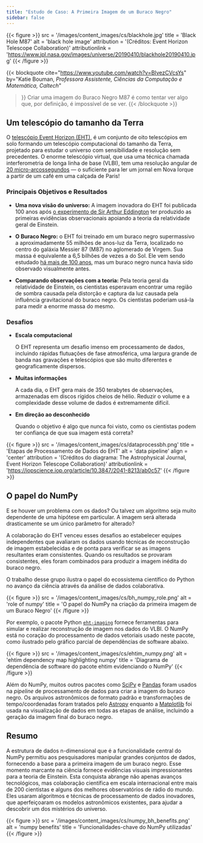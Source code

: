 ```yaml
---
title: "Estudo de Caso: A Primeira Imagem de um Buraco Negro"
sidebar: false
---
```


{{< figure >}}
src = '/images/content_images/cs/blackhole.jpg'
title = 'Black Hole M87'
alt = 'black hole image'
attribution = '(Créditos: Event Horizon Telescope Collaboration)'
attributionlink = 'https://www.jpl.nasa.gov/images/universe/20190410/blackhole20190410.jpg'
{{< /figure >}}

{{< blockquote
cite="https://www.youtube.com/watch?v=BIvezCVcsYs"
by="Katie Bouman, _Professora Assistente, Ciências da Computação e Matemática, Caltech_"

> }}
> Criar uma imagem do Buraco Negro M87 é como tentar ver algo que, por definição, é impossível de se ver.
> {{< /blockquote >}}

## Um telescópio do tamanho da Terra

O [telescópio Event Horizon (EHT)](https://eventhorizontelescope.org), é um conjunto de oito telescópios em solo formando um telescópio computacional do tamanho da Terra, projetado para estudar o universo com sensibilidade e resolução sem precedentes.  O enorme telescópio virtual, que usa uma técnica chamada interferometria de longa linha de base (VLBI), tem uma resolução angular de [20 micro-arcossegundos][resolution] — o suficiente para ler um jornal em Nova Iorque a partir de um café em uma calçada de Paris!

[resolution]: https://eventhorizontelescope.org/press-release-april-10-2019-astronomers-capture-first-image-black-hole

### Principais Objetivos e Resultados

- **Uma nova visão do universo:** A imagem inovadora do EHT foi publicada 100 anos após [o experimento de Sir Arthur Eddington][eddington] ter produzido as primeiras evidências observacionais apoiando a teoria da relatividade geral de Einstein.

- **O Buraco Negro:** o EHT foi treinado em um buraco negro supermassivo a aproximadamente 55 milhões de anos-luz da Terra, localizado no centro do galáxia Messier 87 (M87) no aglomerado de Virgem. Sua massa é equivalente a 6,5 bilhões de vezes a do Sol. Ele vem sendo estudado [há mais de 100 anos](https://www.jpl.nasa.gov/news/news.php?feature=7385), mas um buraco negro nunca havia sido observado visualmente antes.

- **Comparando observações com a teoria:** Pela teoria geral da relatividade de Einstein, os cientistas esperavam encontrar uma região de sombra causada pela distorção e captura da luz causada pela influência gravitacional do buraco negro. Os cientistas poderiam usá-la para medir a enorme massa do mesmo.

[eddington]: https://en.wikipedia.org/wiki/Eddington_experiment

### Desafios

- **Escala computacional**

  O EHT representa um desafio imenso em processamento de dados, incluindo rápidas flutuações de fase atmosférica, uma largura grande de banda nas gravações e telescópios que são muito diferentes e geograficamente dispersos.

- **Muitas informações**

  A cada dia, o EHT gera mais de 350 terabytes de observações, armazenadas em discos rígidos cheios de hélio. Reduzir o volume e a complexidade desse volume de dados é extremamente difícil.

- **Em direção ao desconhecido**

  Quando o objetivo é algo que nunca foi visto, como os cientistas podem ter confiança de que sua imagem está correta?

{{< figure >}}
src = '/images/content_images/cs/dataprocessbh.png'
title = 'Etapas de Processamento de Dados do EHT'
alt = 'data pipeline'
align = 'center'
attribution = '(Créditos do diagrama: The Astrophysical Journal, Event Horizon Telescope Collaboration)'
attributionlink = 'https://iopscience.iop.org/article/10.3847/2041-8213/ab0c57'
{{< /figure >}}

## O papel do NumPy

E se houver um problema com os dados? Ou talvez um algoritmo seja muito dependente de uma hipótese em particular. A imagem será alterada drasticamente se um único parâmetro for alterado?

A colaboração do EHT venceu esses desafios ao estabelecer equipes independentes que avaliaram os dados usando técnicas de reconstrução de imagem estabelecidas e de ponta para verificar se as imagens resultantes eram consistentes. Quando os resultados se provaram consistentes, eles foram combinados para produzir a imagem inédita do buraco negro.

O trabalho desse grupo ilustra o papel do ecossistema científico do Python no avanço da ciência através da análise de dados colaborativa.

{{< figure >}}
src = '/images/content_images/cs/bh_numpy_role.png'
alt = 'role of numpy'
title = 'O papel do NumPy na criação da primeira imagem de um Buraco Negro'
{{< /figure >}}

Por exemplo, o pacote Python [`eht-imaging`][ehtim] fornece ferramentas para simular e realizar reconstrução de imagem nos dados do VLBI.
O NumPy está no coração do processamento de dados vetoriais usado neste pacote, como ilustrado pelo gráfico parcial de dependências de software abaixo.

{{< figure >}}
src = '/images/content_images/cs/ehtim_numpy.png'
alt = 'ehtim dependency map highlighting numpy'
title = 'Diagrama de dependência de software do pacote ehtim evidenciando o NumPy'
{{< /figure >}}

[ehtim]: https://github.com/achael/eht-imaging

Além do NumPy, muitos outros pacotes como [SciPy](https://www.scipy.org) e [Pandas](https://pandas.io) foram usados na _pipeline_ de processamento de dados para criar a imagem do buraco negro.
Os arquivos astronômicos de formato padrão e transformações de tempo/coordenadas foram tratados pelo [Astropy][astropy] enquanto a [Matplotlib][mpl] foi usada na visualização de dados em todas as etapas de análise, incluindo a geração da imagem final do buraco negro.

[astropy]: https://www.astropy.org/
[mpl]: https://matplotlib.org/

## Resumo

A estrutura de dados n-dimensional que é a funcionalidade central do NumPy permitiu aos pesquisadores manipular grandes conjuntos de dados, fornecendo a base para a primeira imagem de um buraco negro. Esse momento marcante na ciência fornece evidências visuais impressionantes para a teoria de Einstein. Esta conquista abrange não apenas avanços tecnológicos, mas colaboração científica em escala internacional entre mais de 200 cientistas e alguns dos melhores observatórios de rádio do mundo.  Eles usaram algoritmos e técnicas de processamento de dados inovadores, que aperfeiçoaram os modelos astronômicos existentes, para ajudar a descobrir um dos mistérios do universo.

{{< figure >}}
src = '/images/content_images/cs/numpy_bh_benefits.png'
alt = 'numpy benefits'
title = 'Funcionalidades-chave do NumPy utilizadas'
{{< /figure >}}
